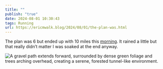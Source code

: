 ```yaml
---
title: ""
publish: "true"
date: 2024-08-01 10:30:43
tags: Running
url: https://ericmwalk.blog/2024/08/01/the-plan-was.html
---
```


The plan was 6 but ended up with 10 miles this [morning](https://www.strava.com/activities/12035760820). It rained a little but that really didn’t matter I was soaked at the end anyway.

![A gravel path extends forward, surrounded by dense green foliage and trees arching overhead, creating a serene, forested tunnel-like environment.](https://ericmwalk.blog/uploads/2024/img-1168.jpeg)
